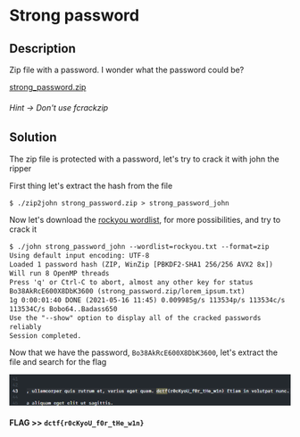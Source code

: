 # Strong password

## Description

Zip file with a password. I wonder what the password could be?

[strong_password.zip](strong_password.zip)

###### Hint -> Don't use fcrackzip

## Solution

The zip file is protected with a password, let's try to crack it with john the ripper 

First thing let's extract the hash from the file

```console
$ ./zip2john strong_password.zip > strong_password_john
```

Now let's download the [rockyou wordlist](https://github.com/brannondorsey/naive-hashcat/releases/download/data/rockyou.txt), for more possibilities, and try to crack it

```console
$ ./john strong_password_john --wordlist=rockyou.txt --format=zip
Using default input encoding: UTF-8
Loaded 1 password hash (ZIP, WinZip [PBKDF2-SHA1 256/256 AVX2 8x])
Will run 8 OpenMP threads
Press 'q' or Ctrl-C to abort, almost any other key for status
Bo38AkRcE600X8DbK3600 (strong_password.zip/lorem_ipsum.txt)     
1g 0:00:01:40 DONE (2021-05-16 11:45) 0.009985g/s 113534p/s 113534c/s 113534C/s Bobo64..Badass650
Use the "--show" option to display all of the cracked passwords reliably
Session completed.
```

Now that we have the password, `Bo38AkRcE600X8DbK3600`, let's extract the file and search for the flag

![](img1.png)

#### **FLAG >>** `dctf{r0cKyoU_f0r_tHe_w1n}`
